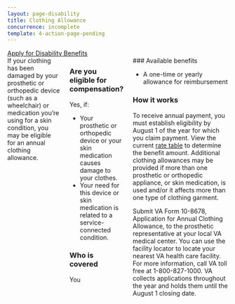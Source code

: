 ```yaml
---
layout: page-disability
title: Clothing Allowance
concurrence: incomplete
template: 4-action-page-pending
---
```


<div class="main" role="main" markdown="0">

<div class="action-bar">
  <div class="row">
    <div class="small-12 columns">
      <a class="usa-button-primary" href="{{ site.url}}/disability-benefits/get/">Apply for Disability Benefits</a>
    </div>
  </div>
</div>

<div class="section one" markdown="0">
<div class="primary" markdown="0">
<div class="row" markdown="0">
<div class="small-12 columns" markdown="1">

<div markdown="1">
If your clothing has been damaged by your prosthetic or orthopedic device (such as a wheelchair) or medication you’re using for a skin condition, you may be eligible for an annual clothing allowance.
</div>
<div class="call-out" markdown="1">

### Are you eligible for compensation?

Yes, if:

- Your prosthetic or orthopedic device or your skin medication causes damage to your clothes.
- Your need for this device or skin medication is related to a service-connected condition.

### Who is covered

You
</div>

<div markdown="1">
### Available benefits

- A one-time or yearly allowance for reimbursement

### How it works

To receive annual payment, you must establish eligibility by August 1 of the year for which you claim payment. View the current [rate table](http://www.benefits.va.gov/COMPENSATION/special_Benefit_Allowances_2012.asp) to determine the benefit amount. Additional clothing allowances may be provided if more than one prosthetic or orthopedic appliance, or skin medication, is used and/or it affects more than one type of clothing garment.

Submit VA Form 10-8678, Application for Annual Clothing Allowance, to the prosthetic representative at your local VA medical center. You can use the facility locator to locate your nearest VA health care facility. For more information, call VA toll free at 1-800-827-1000. VA collects applications throughout the year and holds them until the August 1 closing date.
</div>
</div>

</div>
</div>


</div>
